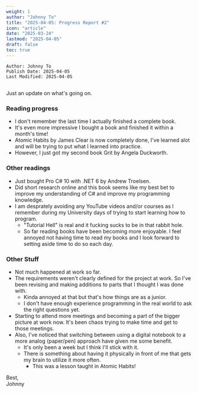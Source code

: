 ```yaml
---
weight: 1
author: "Johnny To"
title: "2025-04-05: Progress Report #2"
icon: "article"
date: "2025-03-24"
lastmod: "2025-04-05"
draft: false
toc: true
---
```

	Author: Johnny To
	Publish Date: 2025-04-05
	Last Modified: 2025-04-05
##

Just an update on what's going on.

### Reading progress
- I don't remember the last time I actually finished a complete book.
- It's even more impressive I bought a book and finished it within a month's time!
- Atomic Habits by James Clear is now completely done, I've learned alot and will be trying to put what I learned into practice.
- However, I just got my second book Grit by Angela Duckworth.

### Other readings
- Just bought Pro C# 10 with .NET 6 by Andrew Troelsen.
- Did short research online and this book seems like my best bet to improve my understanding of C# and improve my programming knowledge.
- I am desprately avoiding any YouTube videos and/or courses as I remember during my University days of trying to start learning how to program.
	- "Tutorial Hell" is real and it fucking sucks to be in that rabbit hole.
	- So far reading books have been becoming more enjoyable. I feel annoyed not having time to read my books and I look forward to setting aside time to do so each day.

### Other Stuff
- Not much happened at work so far.
- The requirements weren't clearly defined for the project at work. So I've been revising and making additions to parts that I thought I was done with.
	- Kinda annoyed at that but that's how things are as a junior.
	- I don't have enough experience programming in the real world to ask the right questions yet.
- Starting to attend more meetings and becoming a part of the bigger picture at work now. It's been chaos trying to make time and get to those meetings.
- Also, I've noticed that switching between using a digital notebook to a more analog (paper/pen) approach have given me some benefit.
	- It's only been a week but I think I'll stick with it.
	- There is something about having it physically in front of me that gets my brain to utilize it more often.
		- This was a lesson taught in Atomic Habits!

Best,<br />
Johnny